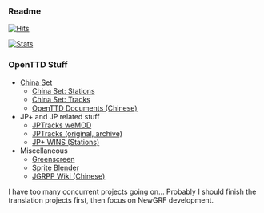 ### Readme
          
[![Hits](https://hits.seeyoufarm.com/api/count/incr/badge.svg?url=https%3A%2F%2Fgithub.com%2FWenSimEHRP&count_bg=%2379C83D&title_bg=%23555555&icon=&icon_color=%23E7E7E7&title=hits&edge_flat=false)](https://hits.seeyoufarm.com)

[![Stats](https://github-readme-stats.vercel.app/api?username=wensimehrp)](https://github.com/anuraghazra/github-readme-stats)

### OpenTTD Stuff

- [China Set](https://github.com/openttd-china-set)
  - [China Set: Stations](https://github.com/openttd-china-set/china-set-stations)
  - [China Set: Tracks](https://github.com/openttd-china-set/china-set-tracks)
  - [OpenTTD Documents (Chinese)](https://github.com/OpenTTD-China-Set/OpenTTD-documents)
- JP+ and JP related stuff
  - [JPTracks weMOD](https://github.com/wensimehrp/jptracks-wemod)
  - [JPTracks (original, archive)](https://github.com/WenSimEHRP/jptracks-5867-source)
  - [JP+ WINS (Stations)](https://github.com/WenSimEHRP/jppluswins)
- Miscellaneous
  - [Greenscreen](https://github.com/wensimehrp/greenscreen)
  - [Sprite Blender](https://github.com/WenSimEHRP/sprite-blend)
  - [JGRPP Wiki (Chinese)](https://github.com/wensimehrp/jgrpp-wiki)
 
I have too many concurrent projects going on...
Probably I should finish the translation projects first,
then focus on NewGRF development.
